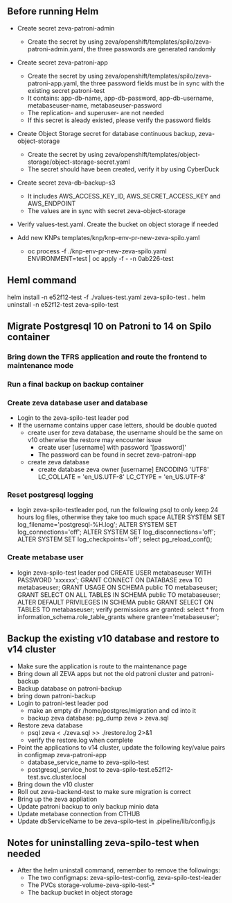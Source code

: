 ## Before running Helm
* Create secret zeva-patroni-admin
    * Create the secret by using zeva/openshift/templates/spilo/zeva-patroni-admin.yaml, the three passwords are generated randomly

* Create secret zeva-patroni-app
    * Create the secret by using zeva/openshift/templates/spilo/zeva-patroni-app.yaml, the three password fields must be in sync with the existing secret patroni-test
    * It contains: app-db-name, app-db-password, app-db-username, metabaseuser-name, metabaseuser-password
    * The replication- and superuser- are not needed
    * If this secret is aleady existed, please verify the password fields

* Create Object Storage secret for database continuous backup, zeva-object-storage
    * Create the secret by using zeva/openshift/templates/object-storage/object-storage-secret.yaml
    * The secret should have been created, verify it by using CyberDuck

* Create secret zeva-db-backup-s3
    * It includes AWS_ACCESS_KEY_ID, AWS_SECRET_ACCESS_KEY and AWS_ENDPOINT
    * The values are in sync with secret zeva-object-storage

* Verify values-test.yaml. Create the bucket on object storage if needed

* Add new KNPs templates/knp/knp-env-pr-new-zeva-spilo.yaml
    * oc process -f ./knp-env-pr-new-zeva-spilo.yaml ENVIRONMENT=test | oc apply -f - -n 0ab226-test    

## Heml command
helm install -n e52f12-test -f ./values-test.yaml zeva-spilo-test .
helm uninstall -n e52f12-test zeva-spilo-test

## Migrate Postgresql 10 on Patroni to 14 on Spilo container

### Bring down the TFRS application and route the frontend to maintenance mode

### Run a final backup on backup container

### Create zeva database user and database
* Login to the zeva-spilo-test leader pod
* If the username contains upper case letters, should be double quoted
    * create user for zeva database, the username should be the same on v10 otherwise the restore may encounter issue
        * create user [username] with password '[password]'
        * The password can be found in secret zeva-patroni-app
    * create zeva database
        * create database zeva owner [username] ENCODING 'UTF8' LC_COLLATE = 'en_US.UTF-8' LC_CTYPE = 'en_US.UTF-8'
### Reset postgresql logging
* login zeva-spilo-testleader pod, run the following psql to only keep 24 hours log files, otherwise they take too much space
    ALTER SYSTEM SET log_filename='postgresql-%H.log';
    ALTER SYSTEM SET log_connections='off';
    ALTER SYSTEM SET log_disconnections='off';
    ALTER SYSTEM SET log_checkpoints='off';
    select pg_reload_conf();
### Create metabase user
* login zeva-spilo-test leader pod
    CREATE USER metabaseuser WITH PASSWORD 'xxxxxx';
    GRANT CONNECT ON DATABASE zeva TO metabaseuser;
    GRANT USAGE ON SCHEMA public TO metabaseuser;
    GRANT SELECT ON ALL TABLES IN SCHEMA public TO metabaseuser;
    ALTER DEFAULT PRIVILEGES IN SCHEMA public GRANT SELECT ON TABLES TO metabaseuser;
    verify permissions are granted:  select * from information_schema.role_table_grants where grantee='metabaseuser';

## Backup the existing v10 database and restore to v14 cluster
* Make sure the application is route to the maintenance page
* Bring down all ZEVA apps but not the old patroni cluster and patroni-backup
* Backup database on patroni-backup
* bring down patroni-backup
* Login to patroni-test leader pod
    * make an empty dir /home/postgres/migration and cd into it
    * backup zeva database: pg_dump zeva > zeva.sql
* Restore zeva database
    * psql zeva < ./zeva.sql >> ./restore.log 2>&1
    * verify the restore.log when complete
* Point the applications to v14 cluster, update the following key/value pairs in configmap zeva-patroni-app 
    * database_service_name to zeva-spilo-test
    * postgresql_service_host to zeva-spilo-test.e52f12-test.svc.cluster.local
* Bring down the v10 cluster
* Roll out zeva-backend-test to make sure migration is correct
* Bring up the zeva appliation
* Update patroni backup to only backup minio data
* Update metabase connection from CTHUB
* Update dbServiceName to be zeva-spilo-test in .pipeline/lib/config.js

## Notes for uninstalling zeva-spilo-test when needed
* After the helm uninstall command, remember to remove the followings:
    * The two configmaps: zeva-spilo-test-config, zeva-spilo-test-leader
    * The PVCs storage-volume-zeva-spilo-test-*
    * The backup bucket in object storage

